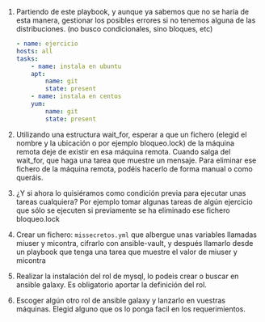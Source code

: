 1. Partiendo de este playbook, y aunque ya sabemos que no se haría de esta manera, gestionar los posibles errores si no tenemos alguna
de las distribuciones. (no busco condicionales, sino bloques, etc)

    ```yaml
    - name: ejercicio
    hosts: all
    tasks:
        - name: instala en ubuntu
        apt:
            name: git
            state: present
        - name: instala en centos
        yum: 
            name: git
            state: present
    ```

2. Utilizando una estructura wait_for, esperar a que un fichero (elegid el nombre y la ubicación o por ejemplo bloqueo.lock) de la máquina 
remota deje de existir en esa máquina remota. Cuando salga del wait_for, que haga una tarea que muestre un mensaje. Para eliminar ese fichero 
de la máquina remota, podéis hacerlo de forma manual o como queráis.

3. ¿Y si ahora lo quisiéramos como condición previa para ejecutar unas tareas cualquiera? Por ejemplo tomar algunas tareas de algún ejercicio
que sólo se ejecuten si previamente se ha eliminado ese fichero bloqueo.lock 

4. Crear un fichero: ``missecretos.yml`` que albergue unas variables llamadas miuser y micontra, cifrarlo con ansible-vault, y después llamarlo desde un playbook que tenga una tarea que muestre el valor de miuser y micontra

5. Realizar la instalación del rol de mysql, lo podeis crear o buscar en ansible galaxy. Es obligatorio aportar la definición del rol.

6. Escoger algún otro rol de ansible galaxy y lanzarlo en vuestras máquinas. Elegid alguno que os lo ponga facil en los requerimientos. 